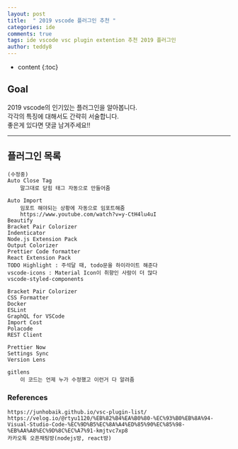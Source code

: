 ```yaml
---
layout: post   
title:  " 2019 vscode 플러그인 추천 "
categories: ide
comments: true
tags: ide vscode vsc plugin extention 추천 2019 플러그인 
author: teddy8  
---
```

* content
{:toc}

## Goal
2019 vscode의 인기있는 플러그인을 알아봅니다.<br>
각각의 특징에 대해서도 간략히 서술합니다.<br>
좋은게 있다면 댓글 남겨주세요!!

---


## 플러그인 목록
```
(수정중)
Auto Close Tag
	말그대로 닫힘 태그 자동으로 만들어줌

Auto Import
	임포트 해야되는 상황에 자동으로 임포트해줌
	https://www.youtube.com/watch?v=y-CtH4lu4uI
Beautify
Bracket Pair Colorizer
Indenticator
Node.js Extension Pack
Output Colorizer
Prettier Code formatter
React Extension Pack
TODO Highlight : 주석달 때, todo문을 하이라이트 해준다
vscode-icons : Material Icon이 취향인 사람이 더 많다
vscode-styled-components

Bracket Pair Colorizer
CSS Formatter
Docker
ESLint
GraphQL for VSCode
Import Cost
Polacode
REST Client

Prettier Now
Settings Sync
Version Lens

gitlens
    이 코드는 언제 누가 수정했고 이런거 다 알려줌
```

### References
```
https://junhobaik.github.io/vsc-plugin-list/
https://velog.io/@rtyu1120/%EB%82%B4%EA%B0%80-%EC%93%B0%EB%8A%94-Visual-Studio-Code-%EC%9D%B5%EC%8A%A4%ED%85%90%EC%85%98-%EB%AA%A8%EC%9D%8C%EC%A7%91-kmjtvc7xp8
카카오톡 오픈채팅방(nodejs방, react방)
```